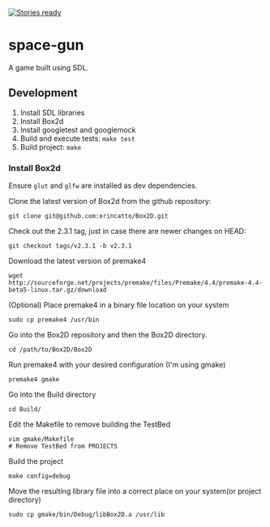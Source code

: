 [![Stories ready](https://badge.waffle.io/msecret/space-gun.svg?label=ready&title=Open)](http://waffle.io/msecret/space-gun)

# space-gun
A game built using SDL.

## Development
1. Install SDL libraries
2. Install Box2d
3. Install googletest and googlemock
4. Build and execute tests: `make test`
5. Build project: `make`

### Install Box2d
Ensure `glut` and `glfw` are installed as dev dependencies.

Clone the latest version of Box2d from the github repository:

```
git clone git@github.com:erincatto/Box2D.git
```

Check out the 2.3.1 tag, just in case there are newer changes on HEAD:

```
git checkout tags/v2.3.1 -b v2.3.1
```

Download the latest version of premake4

```
wget http://sourceforge.net/projects/premake/files/Premake/4.4/premake-4.4-beta5-linux.tar.gz/download
```

(Optional) Place premake4 in a binary file location on your system

```
sudo cp premake4 /usr/bin
```

Go into the Box2D repository and then the Box2D directory.

```
cd /path/to/Box2D/Box2D
```

Run premake4 with your desired configuration (I'm using gmake)

```
premake4 gmake
```

Go into the Build directory

```
cd Build/
```

Edit the Makefile to remove building the TestBed

```
vim gmake/Makefile
# Remove TestBed from PROJECTS
```

Build the project

```
make config=debug
```

Move the resulting library file into a correct place on your system(or project directory)

```
sudo cp gmake/bin/Debug/libBox2D.a /usr/lib
```


